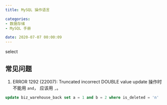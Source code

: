 ```yaml
---
title: MySQL 操作语言

categories:
- 数据存储
- MySQL 手册

date: 2020-07-07 00:00:09
---
```


select 

## 常见问题
1. ERROR 1292 (22007): Truncated incorrect DOUBLE value
update 操作时不能用 `and`， 应该用 `,`。   

```sql
update biz_warehouse_back set a = 1 and b = 2 where is_deleted = 'n'
```